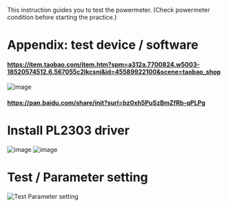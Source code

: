 This instruction guides you to test the powermeter. (Check powermeter condition before starting the practice.) 
# Appendix: test device / software
#### https://item.taobao.com/item.htm?spm=a312a.7700824.w5003-18520574512.6.567055c2Ikcsni&id=45589922100&scene=taobao_shop
![image](https://user-images.githubusercontent.com/90613715/136138480-3b68763e-1cd1-4588-8d92-633ede3a249b.png)
#### https://pan.baidu.com/share/init?surl=bz0xh5PuSzBmZfRb-qPLPg
# Install PL2303 driver
![image](https://user-images.githubusercontent.com/90613715/136138620-39c44856-4758-4f91-8bc3-675683c239a8.png)
![image](https://user-images.githubusercontent.com/90613715/136138639-b5a8e641-d1d3-4ef8-a0c0-e3d7be3c8843.png)
# Test / Parameter setting
![Test Parameter setting](https://user-images.githubusercontent.com/90613715/136138769-676c0629-02f5-4167-bbfc-6b1ce0c78f2d.png)
